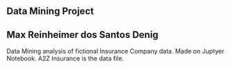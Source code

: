 ## Data Mining Project
## Max Reinheimer dos Santos Denig

Data Mining analysis of fictional Insurance Company data. Made on Juptyer Notebook. A2Z Insurance is the data file.

